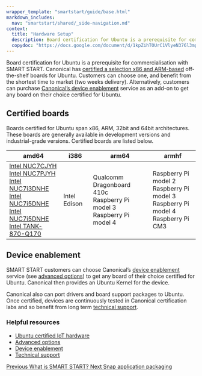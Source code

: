 ```yaml
---
wrapper_template: "smartstart/guide/base.html"
markdown_includes:
  nav: "smartstart/shared/_side-navigation.md"
context:
  title: "Hardware Setup"
  description: Board certification for Ubuntu is a prerequisite for commercialisation with SMART START. Canonical has certified a selection x86 and ARM-based off-the-shelf boards for Ubuntu.
  copydoc: "https://docs.google.com/document/d/1kpZihTOUrC1VlyeN376l3mpiAqd_g3apsgzPj0sX5H8/edit"
---
```


Board certification for Ubuntu is a prerequisite for commercialisation with SMART START. Canonical has [certified a selection x86 and ARM-based](https://certification.ubuntu.com/iot) off-the-shelf boards for Ubuntu. Customers can choose one, and benefit from the shortest time to market (two weeks delivery). Alternatively, customers can purchase [Canonical’s device enablement](/smartstart/guide/device-enablement) service as an add-on to get any board on their choice certified for Ubuntu.

## Certified boards

Boards certified for Ubuntu span x86, ARM, 32bit and 64bit architectures. These boards are generally available in development versions and industrial-grade versions. Certified boards are listed below.

| amd64|i386|arm64|armhf|
| --- | --- | --- | --- |
|[Intel NUC7CJYH](https://certification.ubuntu.com/hardware/201805-26256)<br> [Intel NUC7PJYH](https://certification.ubuntu.com/hardware/201805-26252)<br> [Intel NUC7i3DNHE](https://certification.ubuntu.com/hardware/201802-26085)<br> [Intel NUC7i5DNHE](https://certification.ubuntu.com/hardware/201802-26086)<br> [Intel NUC7i5DNHE](https://certification.ubuntu.com/hardware/201802-26087)<br> [Intel TANK-870-Q170](https://certification.ubuntu.com/hardware/201808-26450) | Intel Edison  | Qualcomm Dragonboard 410c<br> Raspberry Pi model 3<br> Raspberry Pi model 4| Raspberry Pi model 2<br>Raspberry Pi model 3<br>Raspberry Pi model 4<br>Raspberry Pi CM3|

## Device enablement

SMART START customers can choose Canonical’s [device enablement](/smart-start/guide/device-enablement) service (see [advanced options](/smart-start/guide/advanced-options)) to get any board of their choice certified for Ubuntu. Canonical then provides an Ubuntu Kernel for the device.

Canonical also can port drivers and board support packages to Ubuntu. Once certified, devices are continuously tested in Canonical certification labs and so benefit from long term [technical support](/smart-start/guide/technical-support).

### Helpful resources

- [Ubuntu certified IoT hardware](https://certification.ubuntu.com/iot)
- [Advanced options](/smart-start/guide/advanced-options)
- [Device enablement](https://certification.ubuntu.com/iot)
- [Technical support](/smart-start/guide/technical-support)

<footer class="p-article-pagination">
  <a class="p-article-pagination__link--previous" href="/smartstart/guide">
    <span class="p-article-pagination__label">Previous</span>
    <span class="p-article-pagination__title">What is SMART START?</span>
  </a>
  <a class="p-article-pagination__link--next" href="/smartstart/guide/snap-application-packaging">
    <span class="p-article-pagination__label">Next</span>
    <span class="p-article-pagination__title">Snap application packaging</span>
  </a>
</footer>
